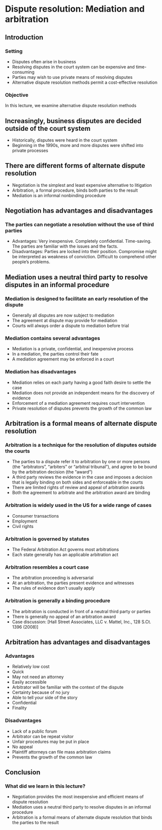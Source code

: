 # Dispute resolution: Mediation and arbitration

## Introduction

### Setting

- Disputes often arise in business
- Resolving disputes in the court system can be expensive and time-consuming
- Parties may wish to use private means of resolving disputes
- Alternative dispute resolution methods permit a cost-effective resolution

### Objective

In this lecture, we examine alternative dispute resolution methods

## Increasingly, business disputes are decided outside of the court system

- Historically, disputes were heard in the court system
- Beginning in the 1990s, more and more disputes were shifted into private processes

## There are different forms of alternate dispute resolution

- Negotiation is the simplest and least expensive alternative to litigation
- Arbitration, a formal procedure, binds both parties to the result
- Mediation is an informal nonbinding procedure

## Negotiation has advantages and disadvantages

### The parties can negotiate a resolution without the use of third parties

- Advantages: Very inexpensive. Completely confidential. Time-saving. The parties are familiar with the issues and the facts.
- Disadvantages: Parties are locked into their position. Compromise might be interpreted as weakness of conviction. Difficult to comprehend other people’s problems.

## Mediation uses a neutral third party to resolve disputes in an informal procedure

### Mediation is designed to facilitate an early resolution of the dispute

- Generally all disputes are now subject to mediation
- The agreement at dispute may provide for mediation
- Courts will always order a dispute to mediation before trial

### Mediation contains several advantages

- Mediation is a private, confidential, and inexpensive process
- In a mediation, the parties control their fate
- A mediation agreement may be enforced in a court

### Mediation has disadvantages

- Mediation relies on each party having a good faith desire to settle the case
- Mediation does not provide an independent means for the discovery of evidence
- Enforcement of a mediation agreement requires court intervention
- Private resolution of disputes prevents the growth of the common law

## Arbitration is a formal means of alternate dispute resolution

### Arbitration is a technique for the resolution of disputes outside the courts

- The parties to a dispute refer it to arbitration by one or more persons (the “arbitrators”, “arbiters” or “arbitral tribunal”), and agree to be bound by the arbitration decision (the “award”)
- A third party reviews the evidence in the case and imposes a decision that is legally binding on both sides and enforceable in the courts
- There are limited rights of review and appeal of arbitration awards
- Both the agreement to arbitrate and the arbitration award are binding

### Arbitration is widely used in the US for a wide range of cases

- Consumer transactions
- Employment
- Civil rights

### Arbitration is governed by statutes

- The Federal Arbitration Act governs most arbitrations
- Each state generally has an applicable arbitration act

### Arbitration resembles a court case

- The arbitration proceeding is adversarial
- At an arbitration, the parties present evidence and witnesses
- The rules of evidence don't usually apply

### Arbitration is generally a binding procedure

- The arbitration is conducted in front of a neutral third party or parties
- There is generally no appeal of an arbitration award
- Case discussion: [Hall Street Associates, LLC v. Mattel, Inc., 128 S.Ct. 1396 (2008)]

## Arbitration has advantages and disadvantages

### Advantages

- Relatively low cost
- Quick
- May not need an attorney
- Easily accessible
- Arbitrator will be familiar with the context of the dispute
- Certainty because of no jury
- Able to tell your side of the story
- Confidential
- Finality

### Disadvantages

- Lack of a public forum
- Arbitrator can be repeat visitor
- Unfair procedures may be put in place
- No appeal
- Plaintiff attorneys can file mass arbitration claims
- Prevents the growth of the common law

## Conclusion

### What did we learn in this lecture?

- Negotiation provides the most inexpensive and efficient means of dispute resolution
- Mediation uses a neutral third party to resolve disputes in an informal procedure
- Arbitration is a formal means of alternate dispute resolution that binds the parties to the result

